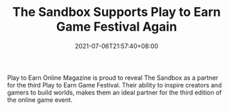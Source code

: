 ﻿---
title: "The Sandbox Supports Play to Earn Game Festival Again"
date: 2021-07-06T21:57:40+08:00
lastmod: 2021-07-06T16:45:40+08:00
draft: false
authors: ["Jeanne"]
description: "Play to Earn Online Magazine is proud to reveal The Sandbox as a partner for the third Play to Earn Game Festival. Their ability to inspire creators and gamers to build worlds, makes them an ideal partner for the third edition of the online game event."
featuredImage: "the-sandbox-supports-play-to-earn-game-festival-again.png"
tags: ["Virtual World","Play to Earn"]
categories: ["news"]
news: ["Virtual World"]
weight: 
lightgallery: true
pinned: false
recommend: false
recommend1: false
---

Play to Earn Online Magazine is proud to reveal The Sandbox as a partner for the third Play to Earn Game Festival. Their ability to inspire creators and gamers to build worlds, makes them an ideal partner for the third edition of the online game event.

<!--more-->

